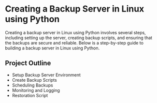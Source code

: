 # Creating a Backup Server in Linux using Python

Creating a backup server in Linux using Python involves several steps, including setting up the server, creating backup scripts, and ensuring that the backups are secure and reliable. Below is a step-by-step guide to building a backup server in Linux using Python.

## Project Outline
- Setup Backup Server Environment
- Create Backup Scripts
- Scheduling Backups
- Monitoring and Logging
- Restoration Script
